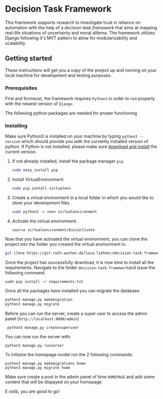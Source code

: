 # Decision Task Framework

This framework supports research to investigate trust in reliance on automation with the help of a *decision task framework* that aims at mapping real-life situations of uncertainty and moral dillema. The framework utilizes Django following it's MVT pattern to allow for modularizability and scalability. 

## Getting started 

These instructions will get you a copy of the project up and running on your local machine for development and testing purposes.

### Prerequisites

First and formeost, the framework requires `Python3` in order to run properly with the newest version of `Django`. 

The follwoing python packages are needed for proper functioning

### Installing

Make sure Python3 is installed on your machine by typing `python3 --version` which should provide you with the currently installed version of python. If Python is not installed, please make sure [download and install](https://www.python.org/downloads/) the current version. 

1. If not already installed, install the package manager `pip`

   ```bash
   sudo easy_install pip
   ```

2. Install VirtualEnvironment.

   ```bash
   sudo pip install virtualenv
   ```

3. Create a virtual environment in a local folder in which you would like to store your development files

   ```bash
   sudo python3 -m venv virtualenvironment
   ```

4. Activate the virtual environment.

   ```
   source virtualenvironment/bin/activate
   ```

Now that you have activated the virtual environment, you can clone the project into the folder you created the virtual environment in. 

```bash
git clone https://git.rwth-aachen.de/luca.liehner/decision-task-framework.git
```

Once the project has successfully download, it is now time to install all the requirements. Navigate to the folder `decision-task-framework`and issue the follwoing command. 

```
sudo pip install -r requirements.txt
```

Once all the packages have installed you can migrate the database: 

```bash
python3 manage.py makemigration
python3 manage.py migrate
```

Before you can run the server, create a super user to access the admin panel (`http://localhost:8000/admin`)

```
 python3 manage.py createsuperuser
```

You can now run the server with:

```
python3 manage.py runserver
```



To initialze the homepage model run the 2 following commands:

```
python3 manage.py makemigrations home
python3 manage.py migrate home
```

Make sure create a post in the admin panel of time `HOMEPAGE` and add some content that will be dispayed on your homepage. 

E voilà, you are good to go!